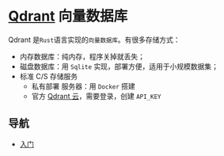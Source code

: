 # [Qdrant](https://qdrant.tech/documentation/quick-start/) 向量数据库 

Qdrant 是`Rust`语言实现的`向量数据库`。有很多存储方式：

+ 内存数据库：纯内存，程序关掉就丢失；
+ 磁盘数据库：用 `Sqlite` 实现，部署方便，适用于小规模数据集；
+ 标准 C/S 存储服务
    - 私有部署 服务器：用 `Docker` 搭建
    - 官方 [Qdrant 云](https://cloud.qdrant.io/)，需要登录，创建 `API_KEY`

## 导航

+ [入门](./01_qdrant.ipynb)